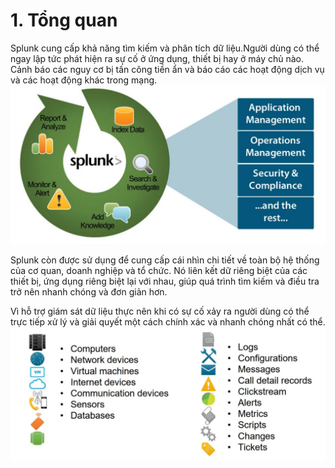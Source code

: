 # 1. Tổng quan
Splunk cung cấp khả năng tìm kiếm và phân tích dữ liệu.Người dùng có thể ngay lập tức phát hiện ra sự cố ở ứng dụng, thiết bị hay ở máy chủ nào. Cảnh báo các nguy cơ bị tấn công tiền ẩn và báo cáo các hoạt động dịch vụ và các hoạt động khác trong mạng.
![anh1](https://github.com/ThanTam111/Splunk/blob/main/Image/Screenshot_1.png)

Splunk còn được sử dụng để cung cấp cái nhìn chi tiết về toàn bộ hệ thống của cơ quan, doanh nghiệp và tổ chức. Nó liên kết dữ riêng biệt của các thiết bị, ứng dụng riêng biệt lại với nhau, giúp quá trình tìm kiếm và điều tra trở nên nhanh chóng và đơn giản hơn.

Vì hỗ trợ giám sát dữ liệu thực  nên khi có sự cố xảy ra người dùng có thể trực tiếp xử lý và giải quyết một cách chính xác và nhanh chóng nhất có thể.
![anh2](https://github.com/ThanTam111/Splunk/blob/main/Image/image.png)